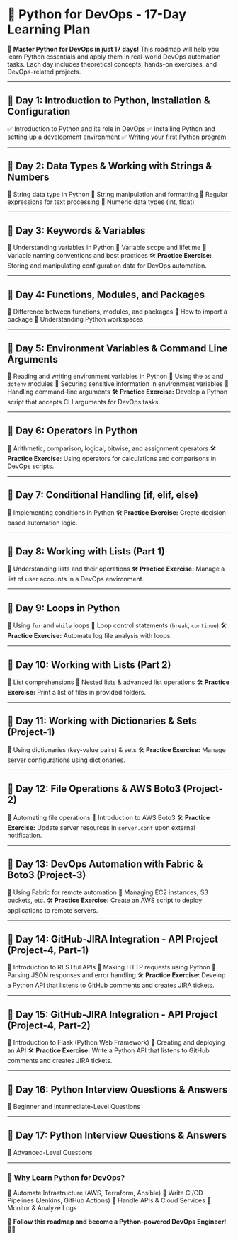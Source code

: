 # 🐍 Python for DevOps - 17-Day Learning Plan

🚀 **Master Python for DevOps in just 17 days!** This roadmap will help you learn Python essentials and apply them in real-world DevOps automation tasks. Each day includes theoretical concepts, hands-on exercises, and DevOps-related projects.

---

## 📅 **Day 1: Introduction to Python, Installation & Configuration**
✅ Introduction to Python and its role in DevOps
✅ Installing Python and setting up a development environment
✅ Writing your first Python program

---

## 📅 **Day 2: Data Types & Working with Strings & Numbers**
🔹 String data type in Python
🔹 String manipulation and formatting
🔹 Regular expressions for text processing
🔹 Numeric data types (int, float)

---

## 📅 **Day 3: Keywords & Variables**
📌 Understanding variables in Python
📌 Variable scope and lifetime
📌 Variable naming conventions and best practices
🛠 **Practice Exercise:** Storing and manipulating configuration data for DevOps automation.

---

## 📅 **Day 4: Functions, Modules, and Packages**
📌 Difference between functions, modules, and packages
📌 How to import a package
📌 Understanding Python workspaces

---

## 📅 **Day 5: Environment Variables & Command Line Arguments**
🔹 Reading and writing environment variables in Python
🔹 Using the `os` and `dotenv` modules
🔹 Securing sensitive information in environment variables
🔹 Handling command-line arguments
🛠 **Practice Exercise:** Develop a Python script that accepts CLI arguments for DevOps tasks.

---

## 📅 **Day 6: Operators in Python**
📌 Arithmetic, comparison, logical, bitwise, and assignment operators
🛠 **Practice Exercise:** Using operators for calculations and comparisons in DevOps scripts.

---

## 📅 **Day 7: Conditional Handling (if, elif, else)**
📌 Implementing conditions in Python
🛠 **Practice Exercise:** Create decision-based automation logic.

---

## 📅 **Day 8: Working with Lists (Part 1)**
📌 Understanding lists and their operations
🛠 **Practice Exercise:** Manage a list of user accounts in a DevOps environment.

---

## 📅 **Day 9: Loops in Python**
📌 Using `for` and `while` loops
📌 Loop control statements (`break`, `continue`)
🛠 **Practice Exercise:** Automate log file analysis with loops.

---

## 📅 **Day 10: Working with Lists (Part 2)**
📌 List comprehensions
📌 Nested lists & advanced list operations
🛠 **Practice Exercise:** Print a list of files in provided folders.

---

## 📅 **Day 11: Working with Dictionaries & Sets (Project-1)**
📌 Using dictionaries (key-value pairs) & sets
🛠 **Practice Exercise:** Manage server configurations using dictionaries.

---

## 📅 **Day 12: File Operations & AWS Boto3 (Project-2)**
📌 Automating file operations
📌 Introduction to AWS Boto3
🛠 **Practice Exercise:** Update server resources in `server.conf` upon external notification.

---

## 📅 **Day 13: DevOps Automation with Fabric & Boto3 (Project-3)**
📌 Using Fabric for remote automation
📌 Managing EC2 instances, S3 buckets, etc.
🛠 **Practice Exercise:** Create an AWS script to deploy applications to remote servers.

---

## 📅 **Day 14: GitHub-JIRA Integration - API Project (Project-4, Part-1)**
📌 Introduction to RESTful APIs
📌 Making HTTP requests using Python
📌 Parsing JSON responses and error handling
🛠 **Practice Exercise:** Develop a Python API that listens to GitHub comments and creates JIRA tickets.

---

## 📅 **Day 15: GitHub-JIRA Integration - API Project (Project-4, Part-2)**
📌 Introduction to Flask (Python Web Framework)
📌 Creating and deploying an API
🛠 **Practice Exercise:** Write a Python API that listens to GitHub comments and creates JIRA tickets.

---

## 📅 **Day 16: Python Interview Questions & Answers**
📌 Beginner and Intermediate-Level Questions

---

## 📅 **Day 17: Python Interview Questions & Answers**
📌 Advanced-Level Questions

---

### 🎯 **Why Learn Python for DevOps?**
🚀 Automate Infrastructure (AWS, Terraform, Ansible)
🚀 Write CI/CD Pipelines (Jenkins, GitHub Actions)
🚀 Handle APIs & Cloud Services
🚀 Monitor & Analyze Logs

📢 **Follow this roadmap and become a Python-powered DevOps Engineer!** 💪🐍

